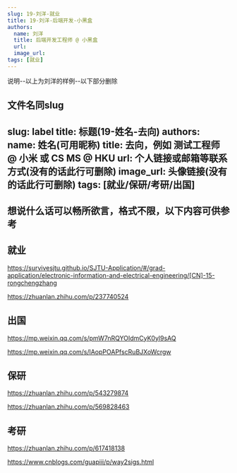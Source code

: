 ```yaml
---
slug: 19-刘洋-就业
title: 19-刘洋-后端开发-小黑盒
authors:
  name: 刘洋
  title: 后端开发工程师 @ 小黑盒
  url: 
  image_url: 
tags: [就业]
---
```



说明--以上为刘洋的样例--以下部分删除

文件名同slug
---
slug: label
title: 标题(19-姓名-去向)
authors:
  name: 姓名(可用昵称)
  title: 去向，例如 测试工程师 @ 小米  或  CS MS @ HKU
  url: 个人链接或邮箱等联系方式(没有的话此行可删除)
  image_url: 头像链接(没有的话此行可删除)
tags: [就业/保研/考研/出国]
---


## **想说什么话可以畅所欲言，格式不限，以下内容可供参考**


## 就业

https://survivesjtu.github.io/SJTU-Application/#/grad-application/electronic-information-and-electrical-engineering/[CN]-15-rongchengzhang

https://zhuanlan.zhihu.com/p/237740524

## 出国

https://mp.weixin.qq.com/s/pmW7nRQYOIdmCyK0yl9sAQ

https://mp.weixin.qq.com/s/lAopPOAPfscRuBJXoWcrgw

## 保研

https://zhuanlan.zhihu.com/p/543279874

https://zhuanlan.zhihu.com/p/569828463

## 考研

https://zhuanlan.zhihu.com/p/617418138

https://www.cnblogs.com/guapiii/p/way2sigs.html

